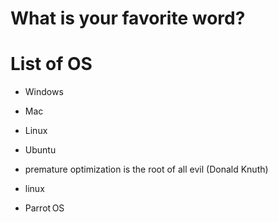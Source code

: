 # What is your favorite word?

# List of OS
- Windows
- Mac
- Linux
- Ubuntu

- premature optimization is the root of all evil (Donald Knuth)

- linux
- Parrot OS
